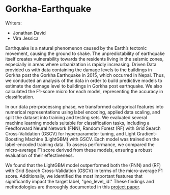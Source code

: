 # Gorkha-Earthquake
Writers:
- Jonathan David
- Vira Jessica

Earthquake is a natural phenomenon caused by the Earth’s tectonic movement, causing the ground to shake. The unpredictability of earthquake itself creates vulnerability towards the residents living in the seismic zones, especially in areas where urbanization is rapidly increasing. Driven Data provided us with data containing the damage levels to the buildings in Gorkha post the Gorkha Earthquake in 2015, which occurred in Nepal. Thus, we conducted an analysis of the data in order to build predictive models to estimate the damage level to buildings in Gorkha post earthquake. We also calculated the F1-score micro for each model, representing the accuracy in classification.

In our data pre-processing phase, we transformed categorical features into numerical representations using label encoding, applied data scaling, and split the dataset into training and testing sets. We evaluated several machine learning models suitable for classification tasks, including a Feedforward Neural Network (FNN), Random Forest (RF) with Grid Search Cross-Validation (GSCV) for hyperparameter tuning, and Light Gradient-Boosting Machine (LightGBM) with GSCV. Each model was trained on the label-encoded training data. To assess performance, we compared the micro-average F1 score derived from these models, ensuring a robust evaluation of their effectiveness.

We found that the LightGBM model outperformed both the (FNN) and (RF) with Grid Search Cross-Validation (GSCV) in terms of the micro-average F1 score. Additionally, we identified the most important features that significantly impact the target label, "geo_level_id." These findings and methodologies are thoroughly documented in this [project paper](https://drive.google.com/drive/folders/1vQ5VHuHy7wehHi3C98GeJX9gxRbzCZ36?usp=drive_link).
